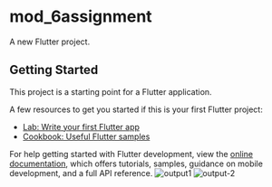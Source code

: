# mod_6assignment

A new Flutter project.

## Getting Started

This project is a starting point for a Flutter application.

A few resources to get you started if this is your first Flutter project:

- [Lab: Write your first Flutter app](https://docs.flutter.dev/get-started/codelab)
- [Cookbook: Useful Flutter samples](https://docs.flutter.dev/cookbook)

For help getting started with Flutter development, view the
[online documentation](https://docs.flutter.dev/), which offers tutorials,
samples, guidance on mobile development, and a full API reference.
![output1](https://github.com/shuvosonjoy/flutterPractice/assets/105931179/23187333-70a3-4f80-9ab2-3ed7045122e8)
![output-2](https://github.com/shuvosonjoy/flutterPractice/assets/105931179/9be8ac5a-a2b5-4779-81a0-5c1945b0f862)
